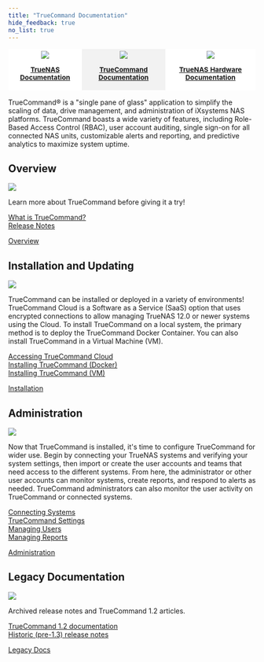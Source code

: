 ```yaml
---
title: "TrueCommand Documentation"
hide_feedback: true
no_list: true
---
```


<table style="overflow-x:hidden;background:white;">
	<tr class="hubcategories">
		<th style="border:hidden;"><a href="/hub/" title="TrueNAS Documentation Hub"><img class="hubcategoryimage" src="/images/truenas_open_storage-logo-full-color-rgb.png" style="max-width:60%;"><p style="text-align:center;font-size:85%">TrueNAS Documentation</p></th>
		<th style="border:hidden;background-color:#f2f2f2;"><a href="/truecommand/" title="TrueCommand Documentation"><img class="hubcategoryimage" src="/images/truecommand-logo-full-color-rgb.png" style="max-width:70%;"><p style="text-align:center;font-size:85%">TrueCommand Documentation</p></th>
		<th style="border:hidden;"><a href="/hardware/" title="TrueNAS Hardware Documentation"><img class="hubcategoryimage" src="/images/TrueNASSystems.png" style="max-width:60%"><p style="text-align:center;font-size:85%">TrueNAS Hardware Documentation</p></th>
	</tr>
</table>

<p style="max-width:100%;">TrueCommand® is a "single pane of glass" application to simplify the scaling of data, drive management, and administration of iXsystems NAS platforms.
TrueCommand boasts a wide variety of features, including Role-Based Access Control (RBAC), user account auditing, single sign-on for all connected NAS units, customizable alerts and reporting, and predictive analytics to maximize system uptime.</p>

## Overview

<div class="hubrow">
	<div class="imgcolumn">
		<img src="/images/vision2.jpg">
	</div>
	<div class="textcolumn">
		<p>Learn more about TrueCommand before giving it a try!</p>
		<p><a href="/truecommand/overview/tcwhatis/">What is TrueCommand?</a><br>
		<a href="/truecommand/overview/releasenotes/">Release Notes</a></p>
		<a class="linkbutton" href="/truecommand/overview/">Overview</a>
	</div>
</div>

## Installation and Updating

<div class="hubrow">
	<div class="imgcolumn">
		<img src="/images/businessidea.jpg">
	</div>
	<div class="textcolumn">
		<p>TrueCommand can be installed or deployed in a variety of environments!
		TrueCommand Cloud is a Software as a Service (SaaS) option that uses encrypted connections to allow managing TrueNAS 12.0 or newer systems using the Cloud.
		To install TrueCommand on a local system, the primary method is to deploy the TrueCommand Docker Container.
		You can also install TrueCommand in a Virtual Machine (VM).</p>
		<p><a href="/truecommand/InstallUpdate/tc_cloud/">Accessing TrueCommand Cloud</a><br>
		<a href="/truecommand/InstallUpdate/install/">Installing TrueCommand (Docker)</a><br>
		<a href="/truecommand/InstallUpdate/tc-vm/">Installing TrueCommand (VM)</a></p>
		<a class="linkbutton" href="/truecommand/installupdate/">Installation</a>
	</div>
</div>

## Administration

<div class="hubrow">
	<div class="imgcolumn">
		<img src="/images/presentation.jpg">
	</div>
	<div class="textcolumn">
		<p>Now that TrueCommand is installed, it's time to configure TrueCommand for wider use.
		Begin by connecting your TrueNAS systems and verifying your system settings, then import or create the user accounts and teams that need access to the different systems.
		From here, the administrator or other user accounts can monitor systems, create reports, and respond to alerts as needed.
		TrueCommand administrators can also monitor the user activity on TrueCommand or connected systems.</p>
		<p><a href="/truecommand/admins/add-systems/">Connecting Systems</a><br>
		<a href="/truecommand/admins/settings/">TrueCommand Settings</a><br>
		<a href="/truecommand/admins/users/">Managing Users</a><br>
		<a href="/truecommand/admins/reports/">Managing Reports</a></p>
		<a class="linkbutton" href="/truecommand/admins/">Administration</a>
	</div>
</div>

## Legacy Documentation

<div class="hubrow">
	<div class="imgcolumn">
		<img src="/images/smartphone2.jpg">
	</div>
	<div class="textcolumn">
		<p>Archived release notes and TrueCommand 1.2 articles.</p>
		<p><a href="/truecommand/tc-legacy-docs/truecommand-1.2/">TrueCommand 1.2 documentation</a><br>
		<a href="/truecommand/tc-legacy-docs/release-notes/">Historic (pre-1.3) release notes</a></p>
		<a class="linkbutton" href="/hub/solutions/">Legacy Docs</a>
	</div>
</div>
